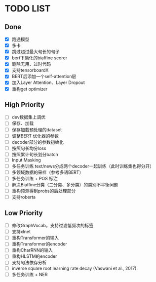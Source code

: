# TODO LIST
## Done
- [x] 跑通模型
- [x] 多卡
- [x] 跳过超过最大句长的句子
- [x] bert下简化的biaffine scorer
- [x] 删除无用、过时代码
- [x] 支持tensorboardX
- [x] BERT后添加一个self-attention层
- [x] 加入Layer Attention、Layer Dropout
- [x] 重构get optimizer
## High Priority
- [ ] dev数据集上调优
- [ ] 保存、加载
- [ ] 保存加载预处理的dataset
- [ ] 调整BERT 优化器的参数
- [ ] decoder部分的参数初始化
- [ ] 按照句长均分loss
- [ ] 按照累计句长划分batch
- [ ] Input Masking
- [ ] 多任务训练 text/news分成两个decoder一起训练（此时训练集也得分开）
- [ ] 多领域数据的采样（参考多语BERT）
- [ ] 多任务训练 + POS 标注
- [ ] 解决Biaffine分类（二分类、多分类）的类别不平衡问题
- [ ] 重构预测得到probs的后处理部分
- [ ] 支持roberta
## Low Priority
- [ ] 修改GraphVocab，支持过滤低频次的标签
- [ ] 支持xlnet
- [ ] 重构Transformer的输入
- [ ] 重构Transformer的encoder
- [ ] 重构CharRNN的输入
- [ ] 重构HLSTM的encoder
- [ ] 支持句法依存分析
- [ ] inverse square root learning rate decay (Vaswani et al., 2017). 
- [ ] 多任务训练 + NER
